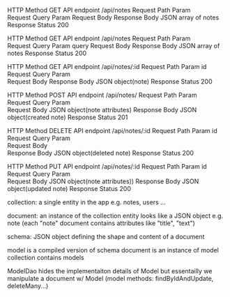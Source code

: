 HTTP Method           GET
API endpoint          /api/notes
Request Path Param    
Request Query Param
Request Body
Response Body         JSON array of notes
Response Status       200


HTTP Method           GET
API endpoint          /api/notes
Request Path Param    
Request Query Param   query
Request Body
Response Body         JSON array of notes
Response Status       200


HTTP Method           GET
API endpoint          /api/notes/:id
Request Path Param    id
Request Query Param   
Request Body
Response Body         JSON object(note)
Response Status       200


HTTP Method           POST
API endpoint          /api/notes/
Request Path Param    
Request Query Param   
Request Body          JSON object(note attributes)
Response Body         JSON object(created note)
Response Status       201



HTTP Method           DELETE
API endpoint          /api/notes/:id
Request Path Param    id
Request Query Param   
Request Body          
Response Body         JSON object(deleted note)
Response Status       200


HTTP Method           PUT
API endpoint          /api/notes/:id
Request Path Param    id
Request Query Param   
Request Body          JSON object(note attributes))
Response Body         JSON object(updated note)
Response Status       200


collection:
  a single entity in the app
    e.g. notes, users ...

document:
  an instance of the collection entity
  looks like a JSON object
    e.g. note (each "note" document contains attributes like "title", "text")

schema:
  JSON object defining the shape and content of a document




model is a compiled version of schema
document is an instance of model
collection contains models

ModelDao hides the implementaiton details of Model
but essentailly we manipulate a document w/ Model
(model methods: findByIdAndUpdate, deleteMany...)

